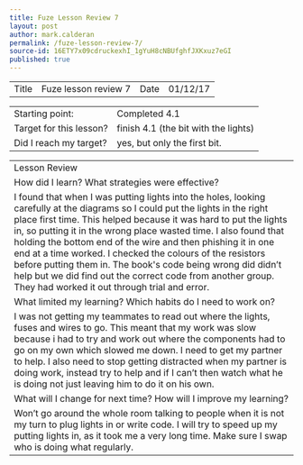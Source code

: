 ```yaml
---
title: Fuze Lesson Review 7
layout: post
author: mark.calderan
permalink: /fuze-lesson-review-7/
source-id: 16ETY7x09cdruckexhI_1gYuH8cNBUfghfJXKxuz7eGI
published: true
---
```

<table>
  <tr>
    <td>Title</td>
    <td>Fuze lesson review 7</td>
    <td>Date</td>
    <td>01/12/17</td>
  </tr>
</table>


<table>
  <tr>
    <td>Starting point:</td>
    <td>Completed 4.1
</td>
  </tr>
  <tr>
    <td>Target for this lesson?</td>
    <td>finish 4.1 (the bit with the lights)</td>
  </tr>
  <tr>
    <td>Did I reach my target? </td>
    <td>yes, but only the first bit.</td>
  </tr>
</table>


<table>
  <tr>
    <td>Lesson Review
</td>
  </tr>
  <tr>
    <td>How did I learn? What strategies were effective? </td>
  </tr>
  <tr>
    <td>I found that when I was putting lights into the holes, looking carefully at the diagrams so I could put the lights in the right place first time. This helped because it was hard to put the lights in, so putting it in the wrong place wasted time. I also found that holding the bottom end of the wire and then phishing it in one end at a time worked. I checked the colours of the resistors before putting them in. The book's code being wrong did didn’t help but we did find out the correct code from another group. They had worked it out through trial and error. </td>
  </tr>
  <tr>
    <td>What limited my learning? Which habits do I need to work on? </td>
  </tr>
  <tr>
    <td>I was not getting my teammates to read out where the lights, fuses and wires to go. This meant that my work was slow because i had to try and work out where the components had to go on my own which slowed me down. I need to get my partner to help. I also need to stop getting distracted when my partner is doing work, instead try to help and if I can’t then watch what he is doing not just leaving him to do it on his own.</td>
  </tr>
  <tr>
    <td>What will I change for next time? How will I improve my learning?</td>
  </tr>
  <tr>
    <td>Won’t go around the whole room talking to people when it is not my turn to plug lights in or write code.
I will try to speed up my putting lights in, as it took me a very long time.
Make sure I swap who is doing what regularly.</td>
  </tr>
</table>


